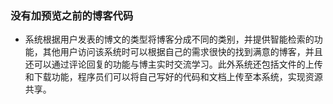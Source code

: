 ### 没有加预览之前的博客代码 ###
+ 系统根据用户发表的博文的类型将博客分成不同的类别，并提供智能检索的功能，其他用户访问该系统时可以根据自己的需求很快的找到满意的博客，并且还可以通过评论回复的功能与博主实时交流学习。此外系统还包括文件的上传和下载功能，程序员们可以将自己写好的代码和文档上传至本系统，实现资源共享。